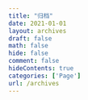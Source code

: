 ```yaml
---
title: "归档"
date: 2021-01-01
layout: archives
draft: false
math: false
hide: false
comment: false
hideContents: true
categories: ['Page']
url: /archives
---
```


